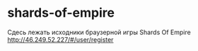 shards-of-empire
================

Сдесь лежать исходники браузерной игры Shards Of Empire  http://46.249.52.227/#/user/register
